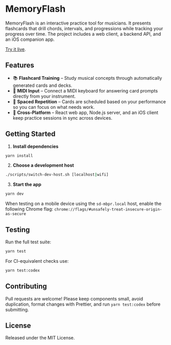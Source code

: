 # MemoryFlash

MemoryFlash is an interactive practice tool for musicians. It presents flashcards that drill chords, intervals, and progressions while tracking your progress over time. The project includes a web client, a backend API, and an iOS companion app.

[Try it live](https://mflash.riker.tech/).

## Features

- 📚 **Flashcard Training** – Study musical concepts through automatically generated cards and decks.
- 🎹 **MIDI Input** – Connect a MIDI keyboard for answering card prompts directly from your instrument.
- 🔁 **Spaced Repetition** – Cards are scheduled based on your performance so you can focus on what needs work.
- 📱 **Cross‑Platform** – React web app, Node.js server, and an iOS client keep practice sessions in sync across devices.

## Getting Started

1. **Install dependencies**

```bash
yarn install
```

2. **Choose a development host**

```bash
./scripts/switch-dev-host.sh [localhost|wifi]
```

3. **Start the app**

```bash
yarn dev
```

When testing on a mobile device using the `sd-mbpr.local` host, enable the following Chrome flag:
`chrome://flags/#unsafely-treat-insecure-origin-as-secure`

## Testing

Run the full test suite:

```bash
yarn test
```

For CI-equivalent checks use:

```bash
yarn test:codex
```

## Contributing

Pull requests are welcome! Please keep components small, avoid duplication, format changes with Prettier, and run `yarn test:codex` before submitting.

## License

Released under the MIT License.

